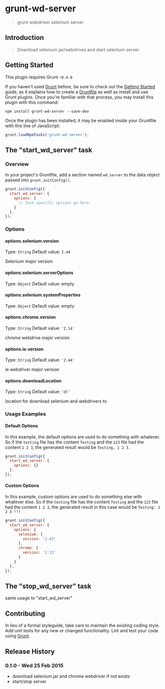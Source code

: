 # grunt-wd-server

> grunt webdriver selenium server

## Introduction

> Download selenium jar/webdrives and start selenium server.

## Getting Started
This plugin requires Grunt `~0.4.0`

If you haven't used [Grunt](http://gruntjs.com/) before, be sure to check out the [Getting Started](http://gruntjs.com/getting-started) guide, as it explains how to create a [Gruntfile](http://gruntjs.com/sample-gruntfile) as well as install and use Grunt plugins. Once you're familiar with that process, you may install this plugin with this command:

```shell
npm install grunt-wd-server --save-dev
```

Once the plugin has been installed, it may be enabled inside your Gruntfile with this line of JavaScript:

```js
grunt.loadNpmTasks('grunt-wd-server');
```

## The "start_wd_server" task

### Overview
In your project's Gruntfile, add a section named `wd_server` to the data object passed into `grunt.initConfig()`.

```js
grunt.initConfig({
  start_wd_server: {
    options: {
      // Task-specific options go here.
    }
  },
});
```

### Options

#### options.selenium.version
Type: `String`
Default value: `2.44`

Selenium major version

#### options.selenium.serverOptions

Type: `Object`
Default value: empty

#### options.selenium.systemProperties

Type: `Object`
Default value: empty

#### options.chrome.version

Type: `String`
Default value: `'2.14'`

chrome webdrive major version

#### options.ie.version

Type: `String`
Default value: `'2.44'`

ie webdriver major version

#### options.downloadLocation

Type: `String`
Default value: `'dl'`

location for download selenium and webdrivers to

### Usage Examples

#### Default Options
In this example, the default options are used to do something with whatever. So if the `testing` file has the content `Testing` and the `123` file had the content `1 2 3`, the generated result would be `Testing, 1 2 3.`

```js
grunt.initConfig({
  start_wd_server: {
    options: {}
  },
});
```

#### Custom Options
In this example, custom options are used to do something else with whatever else. So if the `testing` file has the content `Testing` and the `123` file had the content `1 2 3`, the generated result in this case would be `Testing: 1 2 3 !!!`

```js
grunt.initConfig({
  start_wd_server: {
    options: {
      selenium: {
        version: '2.43'
      },
      chrome: {
        version: '2.13'
      }
    }
  },
});
```
## The "stop_wd_server" task

same usage to "start_wd_server"

## Contributing
In lieu of a formal styleguide, take care to maintain the existing coding style. Add unit tests for any new or changed functionality. Lint and test your code using [Grunt](http://gruntjs.com/).

## Release History

### 0.1.0 - Wed 25 Feb 2015
  - download selenium.jar and chrome webdriver if not exists
  - start/stop server
